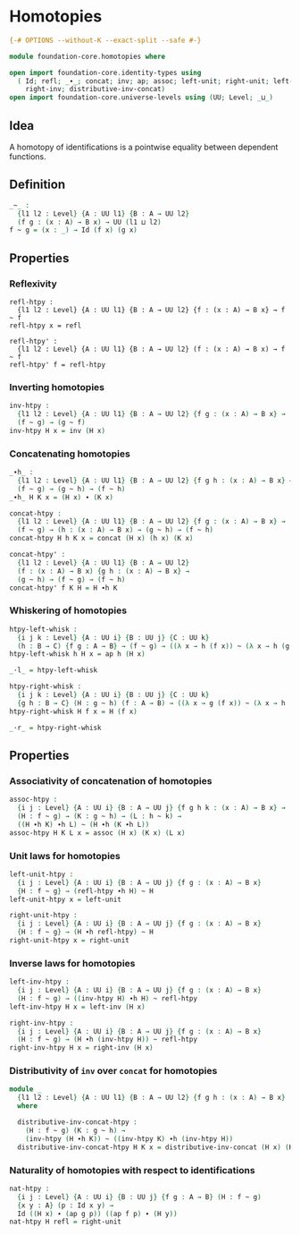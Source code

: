 # Homotopies

```agda
{-# OPTIONS --without-K --exact-split --safe #-}

module foundation-core.homotopies where

open import foundation-core.identity-types using
  ( Id; refl; _∙_; concat; inv; ap; assoc; left-unit; right-unit; left-inv;
    right-inv; distributive-inv-concat)
open import foundation-core.universe-levels using (UU; Level; _⊔_)
```

## Idea

A homotopy of identifications is a pointwise equality between dependent functions.

## Definition

```agda
_~_ :
  {l1 l2 : Level} {A : UU l1} {B : A → UU l2}
  (f g : (x : A) → B x) → UU (l1 ⊔ l2)
f ~ g = (x : _) → Id (f x) (g x)
```

## Properties

### Reflexivity

```
refl-htpy :
  {l1 l2 : Level} {A : UU l1} {B : A → UU l2} {f : (x : A) → B x} → f ~ f
refl-htpy x = refl

refl-htpy' :
  {l1 l2 : Level} {A : UU l1} {B : A → UU l2} (f : (x : A) → B x) → f ~ f
refl-htpy' f = refl-htpy
```

### Inverting homotopies

```agda
inv-htpy :
  {l1 l2 : Level} {A : UU l1} {B : A → UU l2} {f g : (x : A) → B x} →
  (f ~ g) → (g ~ f)
inv-htpy H x = inv (H x)
```

### Concatenating homotopies

```agda
_∙h_ :
  {l1 l2 : Level} {A : UU l1} {B : A → UU l2} {f g h : (x : A) → B x} →
  (f ~ g) → (g ~ h) → (f ~ h)
_∙h_ H K x = (H x) ∙ (K x)

concat-htpy :
  {l1 l2 : Level} {A : UU l1} {B : A → UU l2} {f g : (x : A) → B x} →
  (f ~ g) → (h : (x : A) → B x) → (g ~ h) → (f ~ h)
concat-htpy H h K x = concat (H x) (h x) (K x)

concat-htpy' :
  {l1 l2 : Level} {A : UU l1} {B : A → UU l2}
  (f : (x : A) → B x) {g h : (x : A) → B x} →
  (g ~ h) → (f ~ g) → (f ~ h)
concat-htpy' f K H = H ∙h K
```

### Whiskering of homotopies

```agda
htpy-left-whisk :
  {i j k : Level} {A : UU i} {B : UU j} {C : UU k}
  (h : B → C) {f g : A → B} → (f ~ g) → ((λ x → h (f x)) ~ (λ x → h (g x)))
htpy-left-whisk h H x = ap h (H x)

_·l_ = htpy-left-whisk

htpy-right-whisk :
  {i j k : Level} {A : UU i} {B : UU j} {C : UU k}
  {g h : B → C} (H : g ~ h) (f : A → B) → ((λ x → g (f x)) ~ (λ x → h (f x)))
htpy-right-whisk H f x = H (f x)

_·r_ = htpy-right-whisk
```

## Properties

### Associativity of concatenation of homotopies

```agda
assoc-htpy :
  {i j : Level} {A : UU i} {B : A → UU j} {f g h k : (x : A) → B x} →
  (H : f ~ g) → (K : g ~ h) → (L : h ~ k) →
  ((H ∙h K) ∙h L) ~ (H ∙h (K ∙h L))
assoc-htpy H K L x = assoc (H x) (K x) (L x)
```

### Unit laws for homotopies

```agda
left-unit-htpy :
  {i j : Level} {A : UU i} {B : A → UU j} {f g : (x : A) → B x}
  {H : f ~ g} → (refl-htpy ∙h H) ~ H
left-unit-htpy x = left-unit

right-unit-htpy :
  {i j : Level} {A : UU i} {B : A → UU j} {f g : (x : A) → B x}
  {H : f ~ g} → (H ∙h refl-htpy) ~ H
right-unit-htpy x = right-unit
```

### Inverse laws for homotopies

```agda
left-inv-htpy :
  {i j : Level} {A : UU i} {B : A → UU j} {f g : (x : A) → B x}
  (H : f ~ g) → ((inv-htpy H) ∙h H) ~ refl-htpy
left-inv-htpy H x = left-inv (H x)

right-inv-htpy :
  {i j : Level} {A : UU i} {B : A → UU j} {f g : (x : A) → B x}
  (H : f ~ g) → (H ∙h (inv-htpy H)) ~ refl-htpy
right-inv-htpy H x = right-inv (H x)
```

### Distributivity of `inv` over `concat` for homotopies

```agda
module _
  {l1 l2 : Level} {A : UU l1} {B : A → UU l2} {f g h : (x : A) → B x}
  where

  distributive-inv-concat-htpy :
    (H : f ~ g) (K : g ~ h) →
    (inv-htpy (H ∙h K)) ~ ((inv-htpy K) ∙h (inv-htpy H))
  distributive-inv-concat-htpy H K x = distributive-inv-concat (H x) (K x)
```

### Naturality of homotopies with respect to identifications

```agda
nat-htpy :
  {i j : Level} {A : UU i} {B : UU j} {f g : A → B} (H : f ~ g)
  {x y : A} (p : Id x y) →
  Id ((H x) ∙ (ap g p)) ((ap f p) ∙ (H y))
nat-htpy H refl = right-unit
```
